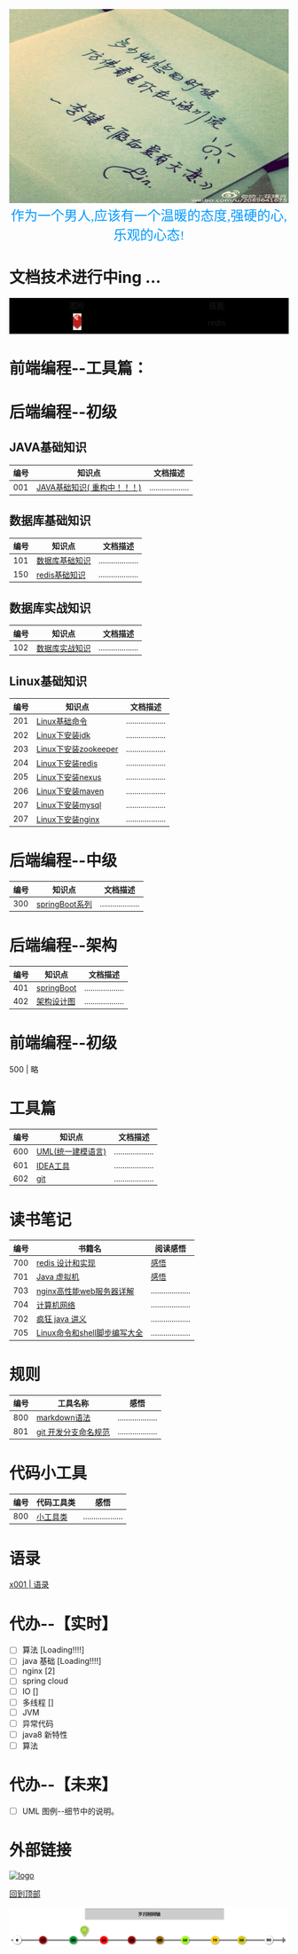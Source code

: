 <div align=center><img width="950" height="350" src="./pic/爱自由天意.jpeg"/></div>
<div align=center><font color=#0099ff size=5  face="黑体">作为一个男人,应该有一个温暖的态度,强硬的心,乐观的心态!</font></div>

# 文档技术进行中ing ...
<table>
    <tr>
        <td bgcolor=black  width=1000px; align="center">
            图片
        </td>
        <td bgcolor=black  width=1000px; align="center">
            技能
        </td>
    </tr>
    <tr>
        <td bgcolor=black  width=1000px; align="center">
            <img width="15" height="30" src="./pic/redis-favicon.png"/>
        </td>
        <td bgcolor=black  width=1000px; align="center">
            redis
        </td>
    </tr>
</table>
 
# 前端编程--工具篇：

# 后端编程--初级

## JAVA基础知识 
| 编号 | 知识点 | 文档描述 |
| ---- | ---------------------------------------- | ------------------- |
| 001  | [ JAVA基础知识( 重构中！！！)](Book/疯狂java讲义/index.md) | ................... |
## 数据库基础知识
| 编号 | 知识点  | 文档描述 |
| ---- | -------------------------------------------- | ------------------- |
| 101  | [数据库基础知识](DataBase/basicKnowledge.md) | ................... |
| 150  | [redis基础知识](redis/basicknowledge.md)     | ................... |

## 数据库实战知识
| 编号 | 知识点  | 文档描述 |
| ---- | -------------------------------------------- | ------------------- |
| 102  | [数据库实战知识](DataBase/basicKnowledge_application.md) | ................... |

## Linux基础知识 
| 编号 | 知识点 | 文档描述 |
| ---- | -------------------------------------------- | ------------------- |
| 201  | [Linux基础命令](Linux/basicKnowledge.md)   | ................... |
| 202  | [Linux下安装jdk](Linux/install_tools/install_jdk.md) | ................... |
| 203  | [Linux下安装zookeeper](Linux/install_tools/install_zookeeper.md)   | ................... |
| 204  | [Linux下安装redis](Linux/install_tools/install_redis.md)     | ................... |
| 205  | [Linux下安装nexus](Linux/install_tools/install_nexus.md)      | ................... |
| 206  | [Linux下安装maven](Linux/install_tools/install_maven.md)     | ................... |
| 207  | [Linux下安装mysql](Linux/install_tools/install_mysql.md)     | ................... |
| 207  | [Linux下安装nginx](Linux/install_tools/install_nginx.md)     | ................... |

# 后端编程--中级 
| 编号 | 知识点 | 文档描述 |
| ---- | -------------------------------------------- | ------------------- |
| 300  | [ springBoot系列 ](springboot/init.md)  | ................... |


# 后端编程--架构 
| 编号 | 知识点 | 文档描述 |
| ---- | -------------------------------------------- | ------------------- |
| 401  | [ springBoot](MicroService/springBoot.md)  | ................... |
| 402  | [ 架构设计图 ](MicroService/架构设计图.md)  | ................... |

# 前端编程--初级 
 500 | 略

# 工具篇 
| 编号 | 知识点 | 文档描述 |
| ---- | -------------------------------------------- | ------------------- |
| 600  | [UML(统一建模语言)](Tools/uml/index.md) | ................... |
| 601  | [IDEA工具](Tools/idea/index.md) | ................... |
| 602  | [git](Tools/git/index.md) | ................... |

# 读书笔记 
| 编号 | 书籍名 | 阅读感悟 |
| ---- | -------------------------------------------- | ------------------- |
| 700  | [redis 设计和实现](Book/redis设计和实现/index.md)     |[感悟](Book/redis设计和实现/readme.md)   |
| 701  | [Java 虚拟机 ](Book/java虚拟机/index.md)     | [感悟](Book/java虚拟机/readme.md) |
| 703  | [ nginx高性能web服务器详解 ](Book/nginx高性能web服务器详解/index.md)     | ................... |
| 704  | [ 计算机网络 ](Book/计算机网络/index.md)     | ................... |
| 702  | [疯狂 java 讲义 ](BasicKnowledge/index.md)     | ................... |
| 705  | [ Linux命令和shell脚步编写大全 ](Book/Linux命令和shell脚步编写大全/index.md)     | ................... |
# 规则
| 编号 | 工具名称 | 感悟 |
| ---- | -------------------------------------------- | ------------------- |
| 800  | [markdown语法](markdown.md)   | ................... |
| 801  | [git 开发分支命名规范](git-standard.md)   | ................... |
# 代码小工具
| 编号 | 代码工具类| 感悟 |
| ---- | -------------------------------------------- | ------------------- |
| 800  | [小工具类](java/smallstongclass/index.md)   | ................... |

# 语录
[x001 | 语录](quotations/index.md)



# 代办--【实时】
- [ ] 算法 [Loading!!!!]
- [ ] java 基础 [Loading!!!!]
- [ ] nginx [2]
- [ ] spring cloud
- [ ] IO []
- [ ] 多线程 []
- [ ] JVM
- [ ] 异常代码
- [ ] java8 新特性
- [ ] 算法
# 代办--【未来】
- [ ] UML 图例--细节中的说明。


# 外部链接
[![logo](https://cdn2.jianshu.io/favicon.ico)](https://www.jianshu.com/)

[回到顶部](#后端编程--初级)

![avatar](./pic/岁月时间轴.png)